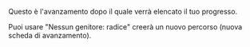 Questo è l'avanzamento dopo il quale verrà elencato il tuo progresso.

Puoi usare "Nessun genitore: radice" creerà un nuovo percorso (nuova scheda di avanzamento).